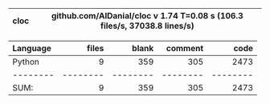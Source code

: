 cloc|github.com/AlDanial/cloc v 1.74  T=0.08 s (106.3 files/s, 37038.8 lines/s)
--- | ---

Language|files|blank|comment|code
:-------|-------:|-------:|-------:|-------:
Python|9|359|305|2473
--------|--------|--------|--------|--------
SUM:|9|359|305|2473
